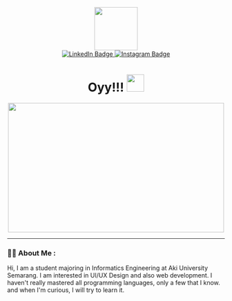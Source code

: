 <div id="header" align="center">
  <img src="https://i.giphy.com/media/v1.Y2lkPTc5MGI3NjExaWN5b2JuYWFvejl4a2luOW8wOHVyZXVlazVwMDR5Y20zNGFiNmE2biZlcD12MV9pbnRlcm5hbF9naWZfYnlfaWQmY3Q9cw/uGdTIbtOjYE5vjgBOe/giphy.gif" width="100"/>
</div>

<div id="badges" align="center">
  <a href="https://www.linkedin.com/in/nandach14/">
    <img src="https://img.shields.io/badge/LinkedIn-blue?style=for-the-badge&logo=linkedin&logoColor=white" alt="LinkedIn Badge"/>
  </a>
  <a href="https://www.instagram.com/nandaaaaa_ch/">
    <img src="https://img.shields.io/badge/Instagram-magenta?style=for-the-badge&logo=instagram&logoColor=white" alt="Instagram Badge"/>
  </a>
</div>

<div align="center">
<img src="https://komarev.com/ghpvc/?username=Nanda-Christian&style=flat-square&color=green" alt=""/>
</div>

<h1 align="center">
  Oyy!!!
  <img src="https://i.giphy.com/media/v1.Y2lkPTc5MGI3NjExeGs3NG1nOXdyYWRqNHlwc2hrZzBzZm4yZDFpd2diajhhajJsamx4YSZlcD12MV9pbnRlcm5hbF9naWZfYnlfaWQmY3Q9cw/l1J9tiMFKV8R31J9m/giphy.gif" width="40px"/>
</h1>

<div align="center">
  <img src="https://i.giphy.com/media/v1.Y2lkPTc5MGI3NjExbjZhc2huanJuczB2MnFxY2plYmFyNzZ1ZmsxdWFqbzRnZzJ0b20yciZlcD12MV9pbnRlcm5hbF9naWZfYnlfaWQmY3Q9Zw/JqmupuTVZYaQX5s094/giphy.gif" width="500" height="300"/>
</div>

---

### :woman_technologist: About Me :
Hi, I am a student majoring in Informatics Engineering at Aki University Semarang. I am interested in UI/UX Design and also web development. I haven't really mastered all programming languages, only a few that I know. and when I'm curious, I will try to learn it.

